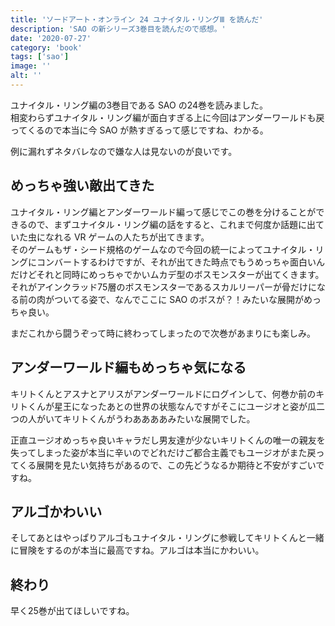 ```yaml
---
title: 'ソードアート・オンライン 24 ユナイタル・リングⅢ を読んだ'
description: 'SAO の新シリーズ3巻目を読んだので感想。'
date: '2020-07-27'
category: 'book'
tags: ['sao']
image: ''
alt: ''
---
```


ユナイタル・リング編の3巻目である SAO の24巻を読みました。  
相変わらずユナイタル・リング編が面白すぎる上に今回はアンダーワールドも戻ってくるので本当に今 SAO が熱すぎるって感じですね、わかる。

例に漏れずネタバレなので嫌な人は見ないのが良いです。

## めっちゃ強い敵出てきた

ユナイタル・リング編とアンダーワールド編って感じでこの巻を分けることができるので、まずユナイタル・リング編の話をすると、これまで何度か話題に出ていた虫になれる VR ゲームの人たちが出てきます。  
そのゲームもザ・シード規格のゲームなので今回の統一によってユナイタル・リングにコンバートするわけですが、それが出てきた時点でもうめっちゃ面白いんだけどそれと同時にめっちゃでかいムカデ型のボスモンスターが出てくきます。  
それがアインクラッド75層のボスモンスターであるスカルリーパーが骨だけになる前の肉がついてる姿で、なんでここに SAO のボスが？！みたいな展開がめっちゃ良い。

まだこれから闘うぞって時に終わってしまったので次巻があまりにも楽しみ。

## アンダーワールド編もめっちゃ気になる

キリトくんとアスナとアリスがアンダーワールドにログインして、何巻か前のキリトくんが星王になったあとの世界の状態なんですがそこにユージオと姿が瓜二つの人がいてキリトくんがうわああああみたいな展開でした。

正直ユージオめっちゃ良いキャラだし男友達が少ないキリトくんの唯一の親友を失ってしまった姿が本当に辛いのでどれだけご都合主義でもユージオがまた戻ってくる展開を見たい気持ちがあるので、この先どうなるか期待と不安がすごいですね。

## アルゴかわいい

そしてあとはやっぱりアルゴもユナイタル・リングに参戦してキリトくんと一緒に冒険をするのが本当に最高ですね。アルゴは本当にかわいい。

## 終わり

早く25巻が出てほしいですね。
